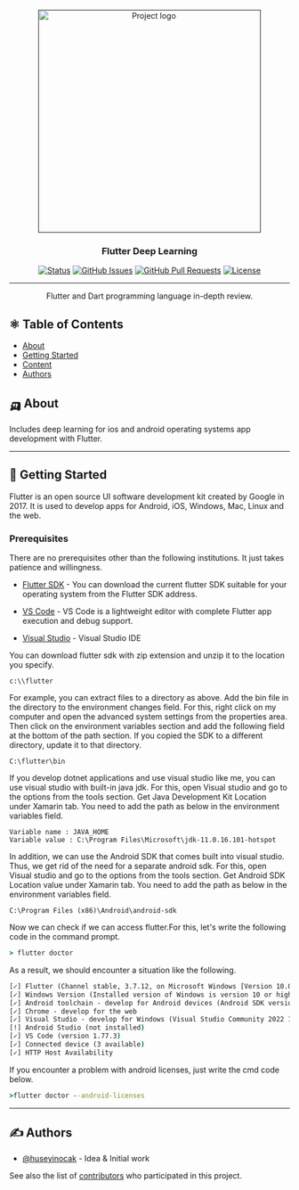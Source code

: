 <p align="center">
  <a href="" rel="noopener">
 <img width=400px src="https://images.pexels.com/photos/147413/twitter-facebook-together-exchange-of-information-147413.jpeg?auto=compress&cs=tinysrgb&w=1260&h=750&dpr=1" alt="Project logo"></a>
</p>

<h3 align="center">Flutter Deep Learning</h3>

<div align="center">

[![Status](https://img.shields.io/badge/status-active-success.svg)]()
[![GitHub Issues](https://img.shields.io/github/issues/huseyinocak/FlutterDeepLearning.svg)](https://github.com/kylelobo/The-Documentation-Compendium/issues)
[![GitHub Pull Requests](https://img.shields.io/github/issues-pr/huseyinocak/FlutterDeepLearning.svg)](https://github.com/huseyinocak/FlutterDeepLearning/pulls)
[![License](https://img.shields.io/badge/license-MIT-blue.svg)](/LICENSE)

</div>

---

<p align="center"> Flutter and Dart programming language in-depth review.
    <br> 
</p>

## ⚛️ Table of Contents

- [About](#about)
- [Getting Started](#getting_started)
- [Content](./TODO.md)
- [Authors](#authors)
<!-- - [Acknowledgments](#acknowledgement) -->

## 🛺 About <a name = "about"></a>

Includes deep learning for ios and android operating systems app development with Flutter.

---

## 🍿 Getting Started <a name = "getting_started"></a>

Flutter is an open source UI software development kit created by Google in 2017. It is used to develop apps for Android, iOS, Windows, Mac, Linux and the web.

### Prerequisites

There are no prerequisites other than the following institutions. It just takes patience and willingness.

- [Flutter SDK](https://docs.flutter.dev/get-started/install) - You can download the current flutter SDK suitable for your operating system from the Flutter SDK address.
- [VS Code](https://code.visualstudio.com/) - VS Code is a lightweight editor with complete Flutter app execution and debug support.

- [Visual Studio](https://visualstudio.microsoft.com/downloads/) - Visual Studio IDE

You can download flutter sdk with zip extension and unzip it to the location you specify.

```
c:\\flutter
```
For example, you can extract files to a directory as above. Add the bin file in the directory to the environment changes field.
For this, right click on my computer and open the advanced system settings from the properties area. Then click on the environment variables section and add the following field at the bottom of the path section. If you copied the SDK to a different directory, update it to that directory.

```
C:\flutter\bin
```

If you develop dotnet applications and use visual studio like me, you can use visual studio with built-in java jdk. For this, open Visual studio and go to the options from the tools section. Get Java Development Kit Location under Xamarin tab. You need to add the path as below in the environment variables field.

```
Variable name : JAVA_HOME
Variable value : C:\Program Files\Microsoft\jdk-11.0.16.101-hotspot
```
 
In addition, we can use the Android SDK that comes built into visual studio. Thus, we get rid of the need for a separate android sdk. For this, open Visual studio and go to the options from the tools section. Get Android SDK Location value under Xamarin tab. You need to add the path as below in the environment variables field.

```
C:\Program Files (x86)\Android\android-sdk
```

Now we can check if we can access flutter.For this, let's write the following code in the command prompt.

``` cmd
> flutter doctor
```
As a result, we should encounter a situation like the following.
``` cmd
[✓] Flutter (Channel stable, 3.7.12, on Microsoft Windows [Version 10.0.22000.1880], locale tr-TR)
[✓] Windows Version (Installed version of Windows is version 10 or higher)
[✓] Android toolchain - develop for Android devices (Android SDK version 32.0.0)
[✓] Chrome - develop for the web
[✓] Visual Studio - develop for Windows (Visual Studio Community 2022 17.5.5)
[!] Android Studio (not installed)
[✓] VS Code (version 1.77.3)
[✓] Connected device (3 available)
[✓] HTTP Host Availability
```

If you encounter a problem with android licenses, just write the cmd code below.

``` cmd
>flutter doctor --android-licenses
```

---

## ✍️ Authors <a name = "authors"></a>

- [@huseyinocak](https://github.com/huseyinocak) - Idea & Initial work

See also the list of [contributors](https://github.com/huseyinocak/FlutterDeepLearning/contributors) who participated in this project.

<!-- ## 🎉 Acknowledgements <a name = "acknowledgement"></a>

- Hat tip to anyone whose code was used
- Inspiration
- References -->
